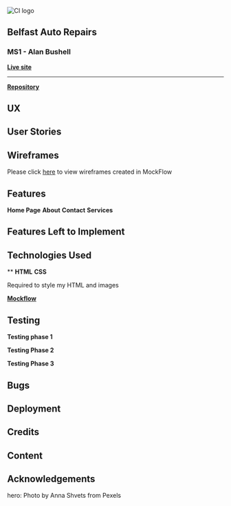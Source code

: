 ![CI logo](https://codeinstitute.s3.amazonaws.com/fullstack/ci_logo_small.png)


## Belfast Auto Repairs

### MS1 - Alan Bushell

**[Live site]()**

------------------------------------------------------------------

**[Repository]()**
  



## UX
## User Stories
## Wireframes

Please click [here](#) to view wireframes created in MockFlow


## Features

**Home Page**
**About**
**Contact**
**Services**
## Features Left to Implement

## Technologies Used

**
**HTML**
**CSS**

Required to style my HTML and images

**[Mockflow](https://mockflow.com/)**
 

## Testing

**Testing phase 1**

**Testing Phase 2**

**Testing Phase 3**


## **Bugs**

## Deployment


## Credits

## Content



## Acknowledgements

hero: Photo by Anna Shvets from Pexels